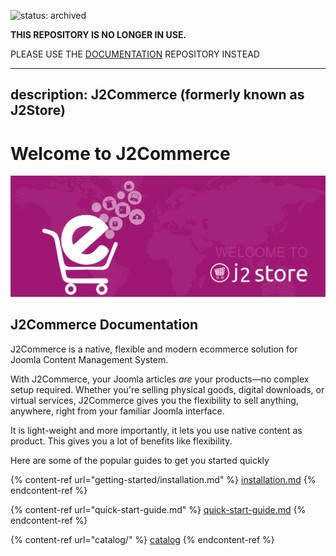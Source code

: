 ![status: archived](https://img.shields.io/badge/status-archived-lightgrey)

**THIS REPOSITORY IS NO LONGER IN USE.**

PLEASE USE THE [DOCUMENTATION](https://github.com/j2commerce/documentation) REPOSITORY INSTEAD

---
description: J2Commerce (formerly known as J2Store)
---

# Welcome to J2Commerce

![introduction](https://raw.githubusercontent.com/j2store/doc-images/master/getting-started/Introduction/Introduction.png)

## J2Commerce Documentation <a href="#j2store-documentation" id="j2store-documentation"></a>

J2Commerce is a native, flexible and modern ecommerce solution for Joomla Content Management System.

With J2Commerce, your Joomla articles _are_ your products—no complex setup required. Whether you're selling physical goods, digital downloads, or virtual services, J2Commerce gives you the flexibility to sell anything, anywhere, right from your familiar Joomla interface.

It is light-weight and more importantly, it lets you use native content as product. This gives you a lot of benefits like flexibility.

Here are some of the popular guides to get you started quickly

{% content-ref url="getting-started/installation.md" %}
[installation.md](getting-started/installation.md)
{% endcontent-ref %}

{% content-ref url="quick-start-guide.md" %}
[quick-start-guide.md](quick-start-guide.md)
{% endcontent-ref %}

{% content-ref url="catalog/" %}
[catalog](catalog/)
{% endcontent-ref %}
